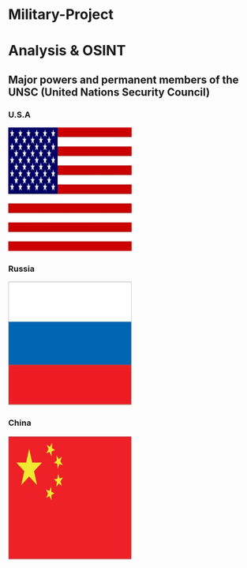 # Military-Project
<h1>Analysis & OSINT</h1>

<h2>Major powers and permanent members of the UNSC (United Nations Security Council)</h2>
<h3>U.S.A</h3>
<img src=asset/US-flag.jpg height=250 width=250>
<h3>Russia</h3>
<img src=asset/RS-flag.jpg height=250 width=250>
<h3>China</h3>
<img src=asset/CH-flag.jpg height=250 width=250>
